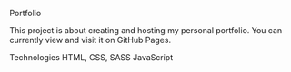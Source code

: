 Portfolio

This project is about creating and hosting my personal portfolio. You can currently view and visit it on GitHub Pages.

Technologies
HTML, CSS, SASS
JavaScript
